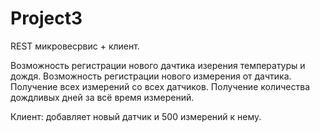 # Project3
REST микровесрвис + клиент.

Возможность регистрации нового дачтика изерения температуры и дождя.
Возможность регистрации нового измерения от дачтика.
Получение всех измерений со всех датчиков.
Получение количества дождливых дней за всё время измерений.

Клиент: добавляет новый датчик и 500 измерений к нему.

